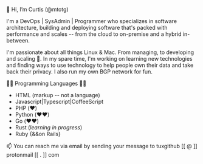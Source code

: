 👋 Hi, I’m Curtis (@mtotg)

I'm a DevOps | SysAdmin | Programmer who specializes in software architecture, building and deploying software that's packed with performance and scales -- from the cloud to on-premise and a hybrid in-between.

I'm passionate about all things Linux & Mac. From managing, to developing and scaling 🚀. In my spare time, I'm working on learning new technologies and finding ways to use technology to help people own their data and take back their privacy. I also run my own BGP network for fun.

👨‍💻 Programming Languages 👨‍💻
- HTML (markup -- not a language)
- Javascript|Typescript|CoffeeScript
- PHP (❤️)
- Python (❤️❤️)
- Go (❤️❤️)
- Rust (*learning in progress*)
- Ruby {&&on Rails}

📫 You can reach me via email by sending your message to tuxgithub [[ @ ]] protonmail [[ . ]] com
